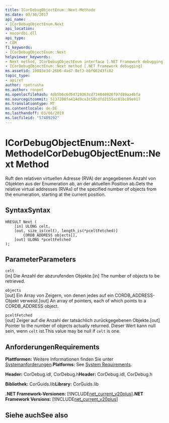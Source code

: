 ```yaml
---
title: ICorDebugObjectEnum::Next-Methode
ms.date: 03/30/2017
api_name:
- ICorDebugObjectEnum.Next
api_location:
- mscordbi.dll
api_type:
- COM
f1_keywords:
- ICorDebugObjectEnum::Next
helpviewer_keywords:
- Next method, ICorDebugObjectEnum interface [.NET Framework debugging]
- ICorDebugObjectEnum::Next method [.NET Framework debugging]
ms.assetid: 10093e3d-26b6-4ad7-8ef3-bbf66243fc02
topic_type:
- apiref
author: rpetrusha
ms.author: ronpet
ms.openlocfilehash: 4db5b6c6d54729363cd734840926f97d89aa4bfa
ms.sourcegitcommit: 5137208fa414d9ca3c58cdfd2155ac81bc89e917
ms.translationtype: MT
ms.contentlocale: de-DE
ms.lasthandoff: 03/06/2019
ms.locfileid: "57489292"
---
```

# <a name="icordebugobjectenumnext-method"></a><span data-ttu-id="c584c-102">ICorDebugObjectEnum::Next-Methode</span><span class="sxs-lookup"><span data-stu-id="c584c-102">ICorDebugObjectEnum::Next Method</span></span>
<span data-ttu-id="c584c-103">Ruft den relativen virtuellen Adresse (RVA) der angegebenen Anzahl von Objekten aus der Enumeration ab, an der aktuellen Position ab.</span><span class="sxs-lookup"><span data-stu-id="c584c-103">Gets the relative virtual addresses (RVAs) of the specified number of objects from the enumeration, starting at the current position.</span></span>  
  
## <a name="syntax"></a><span data-ttu-id="c584c-104">Syntax</span><span class="sxs-lookup"><span data-stu-id="c584c-104">Syntax</span></span>  
  
```  
HRESULT Next (  
    [in] ULONG celt,  
    [out, size_is(celt), length_is(*pceltFetched)]    
        CORDB_ADDRESS objects[],  
    [out] ULONG *pceltFetched  
);  
```  
  
## <a name="parameters"></a><span data-ttu-id="c584c-105">Parameter</span><span class="sxs-lookup"><span data-stu-id="c584c-105">Parameters</span></span>  
 `celt`  
 <span data-ttu-id="c584c-106">[in] Die Anzahl der abzurufenden Objekte.</span><span class="sxs-lookup"><span data-stu-id="c584c-106">[in] The number of objects to be retrieved.</span></span>  
  
 `objects`  
 <span data-ttu-id="c584c-107">[out] Ein Array von Zeigern, von denen jedes auf ein CORDB_ADDRESS-Objekt verweist.</span><span class="sxs-lookup"><span data-stu-id="c584c-107">[out] An array of pointers, each of which points to a CORDB_ADDRESS object.</span></span>  
  
 `pceltFetched`  
 <span data-ttu-id="c584c-108">[out] Zeiger auf die Anzahl der tatsächlich zurückgegebenen Objekte.</span><span class="sxs-lookup"><span data-stu-id="c584c-108">[out] Pointer to the number of objects actually returned.</span></span> <span data-ttu-id="c584c-109">Dieser Wert kann null sein, wenn `celt` ist.</span><span class="sxs-lookup"><span data-stu-id="c584c-109">This value may be null if `celt` is one.</span></span>  
  
## <a name="requirements"></a><span data-ttu-id="c584c-110">Anforderungen</span><span class="sxs-lookup"><span data-stu-id="c584c-110">Requirements</span></span>  
 <span data-ttu-id="c584c-111">**Plattformen:** Weitere Informationen finden Sie unter [Systemanforderungen](../../../../docs/framework/get-started/system-requirements.md).</span><span class="sxs-lookup"><span data-stu-id="c584c-111">**Platforms:** See [System Requirements](../../../../docs/framework/get-started/system-requirements.md).</span></span>  
  
 <span data-ttu-id="c584c-112">**Header:** CorDebug.idl, CorDebug.h</span><span class="sxs-lookup"><span data-stu-id="c584c-112">**Header:** CorDebug.idl, CorDebug.h</span></span>  
  
 <span data-ttu-id="c584c-113">**Bibliothek:** CorGuids.lib</span><span class="sxs-lookup"><span data-stu-id="c584c-113">**Library:** CorGuids.lib</span></span>  
  
 <span data-ttu-id="c584c-114">**.NET Framework-Versionen:** [!INCLUDE[net_current_v20plus](../../../../includes/net-current-v20plus-md.md)]</span><span class="sxs-lookup"><span data-stu-id="c584c-114">**.NET Framework Versions:** [!INCLUDE[net_current_v20plus](../../../../includes/net-current-v20plus-md.md)]</span></span>  
  
## <a name="see-also"></a><span data-ttu-id="c584c-115">Siehe auch</span><span class="sxs-lookup"><span data-stu-id="c584c-115">See also</span></span>

